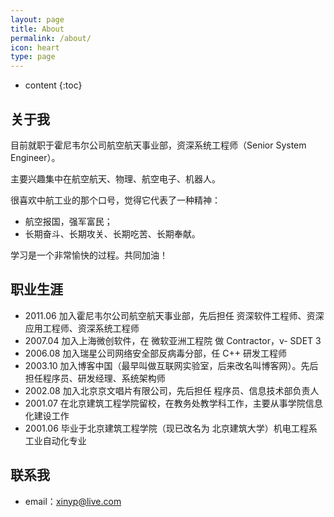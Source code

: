 ```yaml
---
layout: page
title: About
permalink: /about/
icon: heart
type: page
---
```


* content
{:toc}

## 关于我

目前就职于霍尼韦尔公司航空航天事业部，资深系统工程师（Senior System Engineer）。

主要兴趣集中在航空航天、物理、航空电子、机器人。

很喜欢中航工业的那个口号，觉得它代表了一种精神：

- 航空报国，强军富民；
- 长期奋斗、长期攻关、长期吃苦、长期奉献。

学习是一个非常愉快的过程。共同加油！

## 职业生涯

* 2011.06 加入霍尼韦尔公司航空航天事业部，先后担任 资深软件工程师、资深应用工程师、资深系统工程师
* 2007.04 加入上海微创软件，在 微软亚洲工程院 做 Contractor，v- SDET 3
* 2006.08 加入瑞星公司网络安全部反病毒分部，任 C++ 研发工程师
* 2003.10 加入博客中国（最早叫做互联网实验室，后来改名叫博客网）。先后担任程序员、研发经理、系统架构师
* 2002.08 加入北京京文唱片有限公司，先后担任 程序员、信息技术部负责人
* 2001.07 在北京建筑工程学院留校，在教务处教学科工作，主要从事学院信息化建设工作
* 2001.06 毕业于北京建筑工程学院（现已改名为 北京建筑大学）机电工程系工业自动化专业

## 联系我

* email：xinyp@live.com


